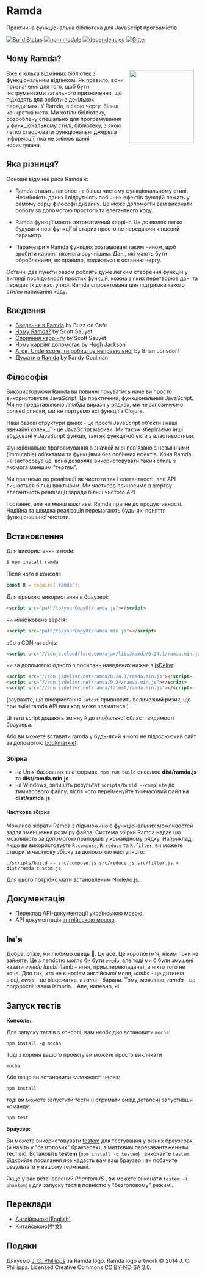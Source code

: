 Ramda
=============

Практична функціональна бібліотека для JavaScript програмістів.

[![Build Status](https://travis-ci.org/ramda/ramda.svg?branch=master)](https://travis-ci.org/ramda/ramda)
[![npm module](https://badge.fury.io/js/ramda.svg)](https://www.npmjs.org/package/ramda)
[![dependencies](https://david-dm.org/ramda/ramda.svg)](https://david-dm.org/ramda/ramda)
[![Gitter](https://badges.gitter.im/Join_Chat.svg)](https://gitter.im/ramda/ramda?utm_source=badge&utm_medium=badge&utm_campaign=pr-badge&utm_content=badge)


Чому Ramda?
----------

<img src="http://ramda.jcphillipps.com/logo/ramdaFilled_200x235.png" 
     width="170" height="190" align="right" hspace="12" />

Вже є кілька відмінних бібліотек з функціональним відтінком. Як правило, вони призначенні для того, щоб бути інструментами загального призначення, що підходять для роботи в декількох парадигмах. У Ramda, в свою чергу, більш конкретна мета. Ми хотіли бібліотеку, розроблену спеціально для програмування у функціональному стилі, бібліотеку, з якою легко створювати функціональні джерела інформації, яка не змінює данні користувача.



Яка різниця?
-----------------

Основні відмінні риси Ramda є:

* Ramda ставить наголос на більш чистому функціональному стилі. Незмінність даних і відсутність побічних ефектів функцій лежать у самому серці філософії дизайну. Це може допомогти вам виконати роботy за допомогою простого та елегантного коду.

* Ramda функції мають автоматичний каррінг. Це дозволяє легко будувати нові функції зі старих просто не передаючи кінцевий параметр.

* Параметри у Ramda функціях розташовані таким чином, щоб зробити каррінг якомога зручнішим. Дані, які мають бути обробленими, як правило, подаються в останню чергу.

Останні два пункти разом роблять дуже легким створення функцій у вигляді послідовності простих функцій, кожна з яких перетворює дані та передає їх до наступної. Ramda cпроектована для підтримки такого стилю написання коду.


Введення
-------------

* [Введення в Ramda](http://buzzdecafe.github.io/code/2014/05/16/introducing-ramda) by Buzz de Cafe
* [Чому Ramda?](http://fr.umio.us/why-ramda/) by Scott Sauyet
* [Сприяння каррінгу](http://fr.umio.us/favoring-curry/) by Scott Sauyet
* [Чому кaррінг допомогає](https://hughfdjackson.com/javascript/why-curry-helps/) by Hugh Jackson
* [Агов, Underscore, ти робиш це неправильно!](https://www.youtube.com/watch?v=m3svKOdZijA&app=desktop) by Brian Lonsdorf
* [Думати в Ramda](http://randycoulman.com/blog/categories/thinking-in-ramda) by Randy Coulman


Філософія
----------
Використовуючи Ramda ви повинні почуватись наче ви просто використовуєте JavaScript. Це практичний, функціональний JavaScript. Ми не представляємо лямбда вирази у рядках, ми не запозичуємо consed списки, ми не портуємо всі функції з Clojure.

Наші базові структури даних - це прості JavaScript об'єкти і наші звичайні колекції - це JavaScript масиви. Ми також зберігаємо інші вбудовані у JavaScript функції, такі як функції-об'єкти з властивостями.

Функціональне програмування в значній мірі пов'язано з незмінними (immutable) об'єктами та функціями без побічних ефектів. Хоча Ramda не застосовує це, вона дозволяє використовувати такий стиль з якомога меншим "тертям".

Ми прагнемо до реалізації як чистоти так і елегантності, але АРІ лишається більш важливим. Ми частково приносимо в жертву елегантність реалізації заради більш чистого АРІ.

І останнє, але не менш важливе: Ramda прагне до продуктивності. Надійна та швидка реалізація перемагають будь-які поняття функціональної чистоти.

Встановлення
------------

Для використання з node:

```bash
$ npm install ramda
```

Після чого в консолі:

```javascript
const R = require('ramda');
```

Для прямого використання в браузері:

```html
<script src="path/to/yourCopyOf/ramda.js"></script>
```

чи мініфікована версія:

```html
<script src="path/to/yourCopyOf/ramda.min.js"></script>
```

або з CDN чи cdnjs:

```html
<script src="//cdnjs.cloudflare.com/ajax/libs/ramda/0.24.1/ramda.min.js"></script>
```

чи за допомогою одного з посилань наведених нижче з [jsDelivr](http://jsdelivr.com):

```html
<script src="//cdn.jsdelivr.net/ramda/0.24.1/ramda.min.js"></script>
<script src="//cdn.jsdelivr.net/ramda/0.24/ramda.min.js"></script>
<script src="//cdn.jsdelivr.net/ramda/latest/ramda.min.js"></script>
```

(зауважте, що використання `latest` привносить величезний ризик, що при зміні ramda API ваш код може зламатися.)

Ці теги script додають змінну `R` до глобальної області видимості браузера.

Або ви можете вставити ramda у будь-який нічого не підозрюючий сайт за допомогою [bookmarklet](https://github.com/ramda/ramda/blob/master/BOOKMARKLET.md).

### Збірка

* на Unix-базованих платформах, `npm run build` оновлює __dist/ramda.js__ та __dist/ramda.min.js__
* на Windows, запишіть результат `scripts/build --complete` до тимчасового файлу, після чого переіменуйте тимчасовий файл на __dist/ramda.js__.

#### Часткова збірка

Можливо зібрати Ramda з підмножиною функціональних можливостей задля зменшення розміру файла. Система збірки Ramda надає цю можливість за допомогою прапорців у командному рядку. Наприклад, якщо ви використовуєте `R.compose`, `R.reduce` та `R.filter`, ви можете створити часткову збірку за допомогою наступного:

    ./scripts/build -- src/compose.js src/reduce.js src/filter.js > dist/ramda.custom.js

Для цього потрібно мати встановленим Node/io.js. 

Документація
-------------

- Переклад API-документації [українською мовою](https://github.com/ivanzusko/ramda/blob/master/DOCUMENTATION.md).
- API документація [англійською мовою](http://ramdajs.com/docs/).

Ім'я
--------

Добре, отже, ми любимо овець :ram:. Це все. Це коротке ім'я, ніким поки не зайняте. Це з легкістю могло би бути `eweda`, але тоді ми б були змушені казати _eweda lamb!_ (lamb - ягня, прим.перекладача), а ніхто того не хоче. Для тих, хто не є носієм англійської мови, _lambs_ - це дитинча вівці, _ewes_ - це вівцематка, а _rams_ - барани. Тому, можливо, _ramda_ - це подорослішавша lambda... Але, напевно, ні.




Запуск тестів
----------------------

**Консоль:**

Для запуску тестів з консолі, вам необхідно встановити `mocha`:

    npm install -g mocha

Тоді з кореня вашого проекту ви можете просто викликати

    mocha

Або якщо ви встановили залежності через:

    npm install

тоді ви можете запустити тести (і отримати вивід деталей) запустивши команду:

    npm test

**Браузер:**

Ви можете використовувати [testem](https://github.com/airportyh/testem) для тестування у різних браузерах (и навіть у "безголових" браузерах), з миттєвим перезавантаженням тестівю. Встановіть __testem__ (`npm install -g testem`) і виконайте `testem`. Відкрийте посилання яке надасть вам ваш браузер і ви побачите результати у вашому терміналі.

Якщо у вас встановлений _PhantomJS_ , ви можете виконати `testem -l phantomjs` для запуску тестів повністю у "безголовому" режимі.


Переклади
-----------------

- [Англійською(English)](https://github.com/ramda/ramda)
- [Китайською(中文)](http://ramda.cn/)


Подяки
-----------------

Дякуємо [J. C. Phillipps](http://www.jcphillipps.com) за Ramda logo.
Ramda logo artwork &copy; 2014 J. C. Phillipps. Licensed Creative Commons 
[CC BY-NC-SA 3.0](http://creativecommons.org/licenses/by-nc-sa/3.0/).
